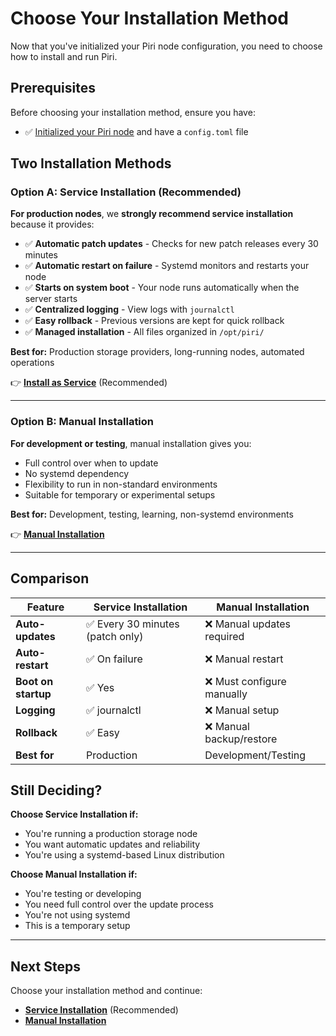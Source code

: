 # Choose Your Installation Method

Now that you've initialized your Piri node configuration, you need to choose how to install and run Piri.

## Prerequisites

Before choosing your installation method, ensure you have:
- ✅ [Initialized your Piri node](./initialization.md) and have a `config.toml` file

## Two Installation Methods

### Option A: Service Installation (Recommended)

**For production nodes**, we **strongly recommend service installation** because it provides:

- ✅ **Automatic patch updates** - Checks for new patch releases every 30 minutes
- ✅ **Automatic restart on failure** - Systemd monitors and restarts your node
- ✅ **Starts on system boot** - Your node runs automatically when the server starts
- ✅ **Centralized logging** - View logs with `journalctl`
- ✅ **Easy rollback** - Previous versions are kept for quick rollback
- ✅ **Managed installation** - All files organized in `/opt/piri/`

**Best for:** Production storage providers, long-running nodes, automated operations

👉 **[Install as Service](./service-installation.md)** (Recommended)

---

### Option B: Manual Installation

**For development or testing**, manual installation gives you:

- Full control over when to update
- No systemd dependency
- Flexibility to run in non-standard environments
- Suitable for temporary or experimental setups

**Best for:** Development, testing, learning, non-systemd environments

👉 **[Manual Installation](./manual-installation.md)**

---

## Comparison

| Feature | Service Installation | Manual Installation |
|---------|---------------------|---------------------|
| **Auto-updates** | ✅ Every 30 minutes (patch only) | ❌ Manual updates required |
| **Auto-restart** | ✅ On failure | ❌ Manual restart |
| **Boot on startup** | ✅ Yes | ❌ Must configure manually |
| **Logging** | ✅ journalctl | ❌ Manual setup |
| **Rollback** | ✅ Easy | ❌ Manual backup/restore |
| **Best for** | Production | Development/Testing |

## Still Deciding?

**Choose Service Installation if:**
- You're running a production storage node
- You want automatic updates and reliability
- You're using a systemd-based Linux distribution

**Choose Manual Installation if:**
- You're testing or developing
- You need full control over the update process
- You're not using systemd
- This is a temporary setup

---

## Next Steps

Choose your installation method and continue:
- **[Service Installation](./service-installation.md)** (Recommended)
- **[Manual Installation](./manual-installation.md)**
